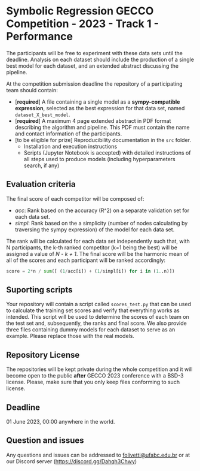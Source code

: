 # Symbolic Regression GECCO Competition - 2023 - Track 1 - Performance

The participants will be free to experiment with these data sets until the deadline. 
Analysis on each dataset should include the production of a single best model for each dataset, and an extended abstract discussing the pipeline.

At the competition submission deadline the repository of a participating team should contain:

- [**required**] A file containing a single model as a **sympy-compatible expression**, selected as the best expression for that data set, named `dataset_X_best_model`.
- [**required**] A maximum 4 page extended abstract in PDF format describing the algorithm and pipeline. This PDF must contain the name and contact information of the participants.
- [to be eligible for prize] Reproducibility documentation in the `src` folder.
    - Installation and execution instructions 
    - Scripts (Jupyter Notebook is accepted) with detailed instructions of all steps used to produce models (including hyperparameters search, if any) 

## Evaluation criteria

The final score of each competitor will be composed of:

- *acc*: Rank based on the accuracy (R^2) on a separate validation set for each data set.
- *simpl*: Rank based on the a simplicity (number of nodes calculating by traversing the sympy expression) of the model for each data set.

The rank will be calculated for each data set independently such that, with N participants, the k-th ranked competitor (k=1 being the best) will be assigned a value of *N - k + 1*. The final score will be the harmonic mean of all of the scores and each participant will be ranked accordingly:

```python
score = 2*n / sum([ (1/acc[i]) + (1/simpl[i]) for i in (1..n)])
```

## Suporting scripts

Your repository will contain a script called `scores_test.py` that can be used to calculate the training set scores and verify that everything works as intended. This script will be used to determine the scores of each team on the test set and, subsequently, the ranks and final score. We also provide three files containing dummy models for each dataset to serve as an example. Please replace those with the real models.

## Repository License

The repositories will be kept private during the whole competition and it will become open to the public **after** GECCO 2023 conference with a BSD-3 license. Please, make sure that you only keep files conforming to such license.

## Deadline

01 June 2023, 00:00 anywhere in the world.

## Question and issues

Any questions and issues can be addressed to folivetti@ufabc.edu.br or at our Discord server (https://discord.gg/Dahqh3Chwy)